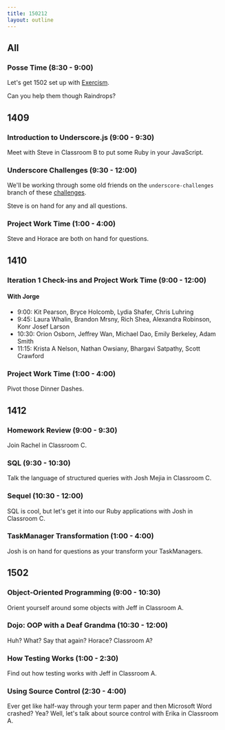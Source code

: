 ```yaml
---
title: 150212
layout: outline
---
```


## All

### Posse Time (8:30 - 9:00)

Let's get 1502 set up with [Exercism](http://exercism.io).

Can you help them though Raindrops?

## 1409

### Introduction to Underscore.js (9:00 - 9:30)

Meet with Steve in Classroom B to put some Ruby in your JavaScript.

### Underscore Challenges (9:30 - 12:00)

We'll be working through some old friends on the `underscore-challenges` branch of these [challenges](https://github.com/turingschool-examples/enumerable-challenges/tree/underscore-challenges).

Steve is on hand for any and all questions.

### Project Work Time (1:00 - 4:00)

Steve and Horace are both on hand for questions.

## 1410

### Iteration 1 Check-ins and Project Work Time (9:00 - 12:00)

#### With Jorge

* 9:00: Kit Pearson, Bryce Holcomb, Lydia Shafer, Chris Luhring
* 9:45: Laura Whalin, Brandon Mrsny, Rich Shea, Alexandra Robinson, Konr Josef Larson
* 10:30: Orion Osborn, Jeffrey Wan, Michael Dao, Emily Berkeley, Adam Smith
* 11:15: Krista A Nelson, Nathan Owsiany, Bhargavi Satpathy, Scott Crawford

### Project Work Time (1:00 - 4:00)

Pivot those Dinner Dashes.

## 1412

### Homework Review (9:00 - 9:30)

Join Rachel in Classroom C. 

### SQL (9:30 - 10:30)

Talk the language of structured queries with Josh Mejia in Classroom C.

### Sequel (10:30 - 12:00)

SQL is cool, but let's get it into our Ruby applications with Josh in Classroom C.

### TaskManager Transformation (1:00 - 4:00)

Josh is on hand for questions as your transform your TaskManagers.

## 1502

### Object-Oriented Programming (9:00 - 10:30)

Orient yourself around some objects with Jeff in Classroom A.

### Dojo: OOP with a Deaf Grandma (10:30 - 12:00)

Huh? What? Say that again? Horace? Classroom A?

### How Testing Works (1:00 - 2:30)

Find out how testing works with Jeff in Classroom A.

### Using Source Control (2:30 - 4:00)

Ever get like half-way through your term paper and then Microsoft Word crashed? Yea? Well, let's talk about source control with Erika in Classroom A.
